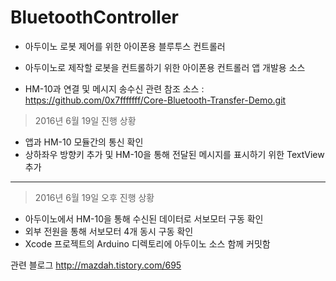 # BluetoothController
+ 아두이노 로봇 제어를 위한 아이폰용 블루투스 컨트롤러

+ 아두이노로 제작할 로봇을 컨트롤하기 위한 아이폰용 컨트롤러 앱 개발용 소스

+ HM-10과 연결 및 메시지 송수신 관련 참조 소스 : https://github.com/0x7fffffff/Core-Bluetooth-Transfer-Demo.git

> 2016년 6월 19일 진행 상황
- 앱과 HM-10 모듈간의 통신 확인
- 상하좌우 방향키 추가 및 HM-10을 통해 전달된 메시지를 표시하기 위한 TextView 추가

----

> 2016년 6월 19일 오후 진행 상황
- 아두이노에서 HM-10을 통해 수신된 데이터로 서보모터 구동 확인
- 외부 전원을 통해 서보모터 4개 동시 구동 확인
- Xcode 프로젝트의 Arduino 디렉토리에 아두이노 소스 함께 커밋함

관련 블로그
http://mazdah.tistory.com/695
